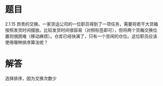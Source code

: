# 题目

2.1.15
昂贵的交换。一家货运公司的一位职员得到了一项任务，需要将若干大货箱按照发货时间摆放。比较发货时间很容易（对照标签即可），但将两个货箱交换位置则很困难（移动麻烦）。仓库已经快满了，只有一个空闲的仓位。这位职员应该使用哪种排序算法呢？

# 解答

选择排序，因为交换次数少